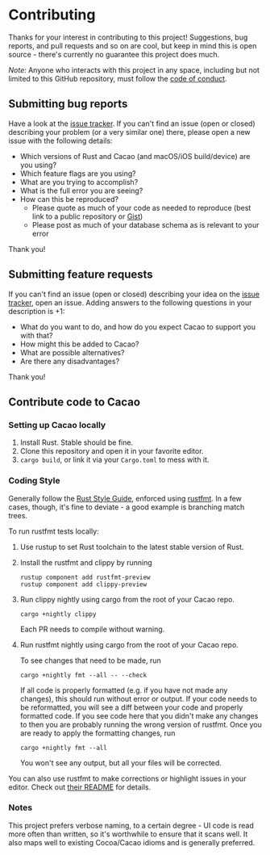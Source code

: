 # Contributing

Thanks for your interest in contributing to this project! Suggestions, bug reports, and pull requests and so on are cool, but keep in mind this is open source - there's currently no guarantee this project does much.

*Note:* Anyone who interacts with this project in any space, including but not
limited to this GitHub repository, must follow the [code of
conduct](https://github.com/ryanmcgrath/cacao/blob/trunk/code_of_conduct.md).


## Submitting bug reports

Have a look at the [issue tracker](https://github.com/ryanmcgrath/cacao/issues). If you can't find an issue (open or closed)
describing your problem (or a very similar one) there, please open a new issue with
the following details:

- Which versions of Rust and Cacao (and macOS/iOS build/device) are you using?
- Which feature flags are you using?
- What are you trying to accomplish?
- What is the full error you are seeing?
- How can this be reproduced?
  - Please quote as much of your code as needed to reproduce (best link to a
    public repository or [Gist])
  - Please post as much of your database schema as is relevant to your error

[issue tracker]: https://github.com/ryanmcgrath/cacao/issues
[Gist]: https://gist.github.com

Thank you!


## Submitting feature requests

If you can't find an issue (open or closed) describing your idea on the [issue
tracker], open an issue. Adding answers to the following
questions in your description is +1:

- What do you want to do, and how do you expect Cacao to support you with that?
- How might this be added to Cacao?
- What are possible alternatives?
- Are there any disadvantages?

Thank you!


## Contribute code to Cacao

### Setting up Cacao locally

1. Install Rust. Stable should be fine.
2. Clone this repository and open it in your favorite editor.
3. `cargo build`, or link it via your `Cargo.toml` to mess with it.

### Coding Style

Generally follow the [Rust Style Guide](https://github.com/rust-lang-nursery/fmt-rfcs/blob/master/guide/guide.md), enforced using [rustfmt](https://github.com/rust-lang-nursery/rustfmt).
In a few cases, though, it's fine to deviate - a good example is branching match trees.

To run rustfmt tests locally:

1. Use rustup to set Rust toolchain to the latest stable version of Rust.

2. Install the rustfmt and clippy by running
   ```
   rustup component add rustfmt-preview
   rustup component add clippy-preview
   ```

3. Run clippy nightly using cargo from the root of your Cacao repo.
   ```
   cargo +nightly clippy
   ```
   Each PR needs to compile without warning.

4. Run rustfmt nightly using cargo from the root of your Cacao repo.

   To see changes that need to be made, run

   ```
   cargo +nightly fmt --all -- --check
   ```

   If all code is properly formatted (e.g. if you have not made any changes),
   this should run without error or output.
   If your code needs to be reformatted,
   you will see a diff between your code and properly formatted code.
   If you see code here that you didn't make any changes to
   then you are probably running the wrong version of rustfmt.
   Once you are ready to apply the formatting changes, run

   ```
   cargo +nightly fmt --all
   ```

   You won't see any output, but all your files will be corrected.

You can also use rustfmt to make corrections or highlight issues in your editor.
Check out [their README](https://github.com/rust-lang/rustfmt) for details.


### Notes
This project prefers verbose naming, to a certain degree - UI code is read more often than written, so it's
worthwhile to ensure that it scans well. It also maps well to existing Cocoa/Cacao idioms and is generally preferred.
